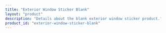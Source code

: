 ```yaml
---
title: "Exterior Window Sticker Blank"
layout: "product"
description: "Details about the blank exterior window sticker product."
product_id: "exterior-window-sticker-blank"
---
```

